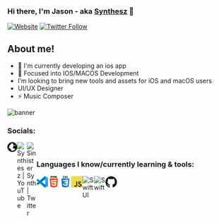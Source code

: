 ### Hi there, I'm Jason - aka [Synthesz][website] 👋

[![Website](https://img.shields.io/website?label=synthesz.carrd.co&style=for-the-badge&url=https%3A%2F%2Fsynthesz.xyz)](http://synthesz.xyz)
[![Twitter Follow](https://img.shields.io/twitter/follow/SinisterSynth?color=1DA1F2&logo=twitter&style=for-the-badge)](https://twitter.com/intent/follow?original_referer=https%3A%2F%2Fgithub.com%2FcodeSTACKr&screen_name=SinisterSynth)

## About me!

- 🔭 I'm currently developing an ios app
- 🌱 Focused into IOS/MACOS Development 
- I’m looking to bring new tools and assets for iOS and macOS users
- UI/UX Designer
- ⚡ Music Composer 

![banner](https://github.com/Synthesz/sinisterbot/blob/main/banner.png?raw=true)

### Socials:

[<img align="left" alt="synthesz.carrd.co" width="22px" src="https://raw.githubusercontent.com/iconic/open-iconic/master/svg/globe.svg" />][website]
[<img align="left" alt="Synthesz | YouTube" width="22px" src="https://cdn.jsdelivr.net/npm/simple-icons@v3/icons/youtube.svg" />][youtube]
[<img align="left" alt="SinisterSynth | Twitter" width="22px" src="https://cdn.jsdelivr.net/npm/simple-icons@v3/icons/twitter.svg" />][twitter]

<br />

### Languages I know/currently learning & tools:

<img align="left" alt="Visual Studio Code" width="26px" src="https://raw.githubusercontent.com/github/explore/80688e429a7d4ef2fca1e82350fe8e3517d3494d/topics/visual-studio-code/visual-studio-code.png" />
<img align="left" alt="HTML5" width="26px" src="https://raw.githubusercontent.com/github/explore/80688e429a7d4ef2fca1e82350fe8e3517d3494d/topics/html/html.png"/>
<img align="left" alt="CSS3" width="26px" src="https://raw.githubusercontent.com/github/explore/80688e429a7d4ef2fca1e82350fe8e3517d3494d/topics/css/css.png"/>
<img align="left" alt="JavaScript" width="26px" src="https://raw.githubusercontent.com/github/explore/80688e429a7d4ef2fca1e82350fe8e3517d3494d/topics/javascript/javascript.png"/>
<img align="left" alt="SwiftUI" width="26px" src="https://img.icons8.com/fluency/100/000000/swiftui.png"/>
<img align="left" alt="Swift" width="26px" src="https://raw.githubusercontent.com/Synthesz/sinisterbot/main/Swift_logo.png?token=ATCQMVEP4OTF3XSFO4NBVTTBF5AD2"/>
<img align="left" alt="GitHub" width="26px" src="https://raw.githubusercontent.com/github/explore/78df643247d429f6cc873026c0622819ad797942/topics/github/github.png"/>

<br />

[website]: https://synthesz.carrd.co/
[twitter]: https://twitter.com/SinisterSynth
[youtube]: https://youtube.com/c/Synthesz
